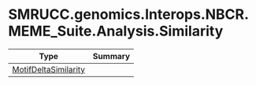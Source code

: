 ﻿
# SMRUCC.genomics.Interops.NBCR.MEME_Suite.Analysis.Similarity

|Type|Summary|
|----|-------|
|[MotifDeltaSimilarity](./MotifDeltaSimilarity.md)||

